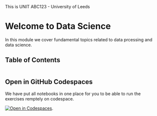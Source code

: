 <div class="top-banner">
  This is UNIT ABC123 - University of Leeds
</div>


# Welcome to Data Science

In this module we cover fundamental topics related to data prcessing and data science.

<!-- check out [the Jupyter Book documentation](https://jupyterbook.org) for more information. -->

## Table of Contents
```{tableofcontents}
```

## Open in GitHub Codespaces
We have put all notebooks in one place for you to be able to run the exercises remptely on codespace.

[![Open in Codespaces](https://github.com/codespaces/badge.svg)](https://github.com/codespaces/new?hide_repo_select=true&repo=MSc-in-AI-Programme/Module1).